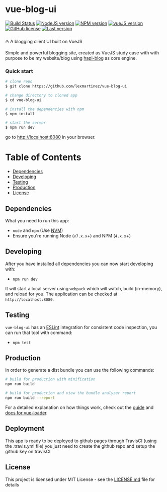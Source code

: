 # vue-blog-ui
[![Build Status](https://travis-ci.org/lexmartinez/vue-blog-ui.svg?branch=master)](https://travis-ci.org/lexmartinez/vue-blog-ui)
[![NodeJS version](https://img.shields.io/badge/node-v7.10.1-green.svg)](https://nodejs.org/es/)
[![NPM version](https://img.shields.io/badge/npm-v4.2.0-red.svg)](https://www.npmjs.com/)
[![vueJS version](https://img.shields.io/badge/vueJS-v2.9.1-green.svg)](https://vuejs.org/)
[![GitHub license](https://img.shields.io/github/license/lexmartinez/vue-blog-ui.svg)](https://github.com/lexmartinez/vue-blog-ui/blob/master/LICENSE.md)
[![Last version](https://img.shields.io/badge/vue--blog--ui-v1.0.0-lightgrey.svg)](https://github.com/lexmartinez/vue-blog-ui/blob/master/CHANGELOG.md)
<br/><br/>
:boat: A blogging client UI built on VueJS <br/>

Simple and powerful blogging site, created as VueJS study case with with purpose to be my website/blog using [hapi-blog](https://github.com/lexmartinez/hapi-blog) as core engine.


### Quick start

```bash
# clone repo
$ git clone https://github.com/lexmartinez/vue-blog-ui

# change directory to cloned app
$ cd vue-blog-ui

# install the dependencies with npm
$ npm install

# start the server
$ npm run dev
```
go to [http://localhost:8080](http://localhost:8080) in your browser.

# Table of Contents

* [Dependencies](#dependencies)
* [Developing](#developing)
* [Testing](#testing)
* [Production](#production)
* [License](#license)

## Dependencies
 
 What you need to run this app:
 * `node` and `npm` (Use [NVM](https://github.com/creationix/nvm))
 * Ensure you're running Node (`v7.x.x`+) and NPM (`4.x.x`+)
 
 ## Developing
 
 After you have installed all dependencies you can now start developing with:
 
 * `npm run dev`
 
 It will start a local server using `webpack` which will watch, build (in-memory), and reload for you. The application can be checked at `http://localhost:8080`.

 ## Testing
 
 `vue-blog-ui` has an [ESLint](https://eslint.org/) integration for consistent code inspection, you can run that tool with command:
 
 * `npm test`
 
## Production

In order to generate a dist bundle you can use the following commands:

``` bash
# build for production with minification
npm run build

# build for production and view the bundle analyzer report
npm run build --report
```

For a detailed explanation on how things work, check out the [guide](http://vuejs-templates.github.io/webpack/) and [docs for vue-loader](http://vuejs.github.io/vue-loader).

 ## Deployment
  
This app is ready to be deployed to github pages through TravisCI (using the .travis.yml file) you just need to create the github repo and setup the github key on travisCI

## License

This project is licensed under MIT License - see the [LICENSE.md](https://github.com/lexmartinez/vue-blog-ui/blob/master/LICENSE.md) file for details
